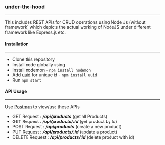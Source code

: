 ### under-the-hood
---

This includes REST APIs for CRUD operations using Node Js (without framework) which depicts the actual working of NodeJS under different framework like Express.js etc.

#### Installation
---

- Clone this repository
- Install node globally using 
- Install nodemon - ```npm install nodemon```
- Add [uuid](https://www.npmjs.com/package/uuid) for unique id - ```npm install uuid```
- Run ```npm start```

#### API Usage
---

Use [Postman](https://www.postman.com/) to view/use these APIs

- GET Request    : ***/api/products*** (get all Products) 
- GET Request    : ***/api/products/:id*** (get product by Id)
- POST Request   : ***/api/products*** (create a new product) 
- PUT Request    : ***/api/products/:id*** (update a product)
- DELETE Request : ***/api/products/:id*** (delete product with id)
